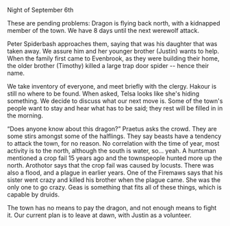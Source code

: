 Night of September 6th

These are pending problems:
Dragon is flying back north, with a kidnapped member of the town.
We have 8 days until the next werewolf attack.

Peter Spiderbash approaches them, saying that was his daughter that was taken away. We assure him and her younger brother (Justin) wants to help. When the family first came to Evenbrook, as they were building their home, the older brother (Timothy) killed a large trap door spider -- hence their name.

We take inventory of everyone, and meet briefly with the clergy. Hakour is still no where to be found. When asked, Telsa looks like she's hiding something. We decide to discuss what our next move is. Some of the town's people want to stay and hear what has to be said; they rest will be filled in in the morning.

“Does anyone know about this dragon?” Praetus asks the crowd. They are some stirs amongst some of the halflings. They say beasts have a tendency to attack the town, for no reason. No correlation with the time of year, most activity is to the north, although the south is water, so... yeah. A huntsman mentioned a crop fail 15 years ago and the townspeople hunted more up the north. Arothotor says that the crop fail was caused by locusts. There was also a flood, and a plague in earlier years. One of the Firemaws says that his sister went crazy and killed his brother when the plague came. She was the only one to go crazy. Geas is something that fits all of these things, which is capable by druids.

The town has no means to pay the dragon, and not enough means to fight it. Our current plan is to leave at dawn, with Justin as a volunteer.